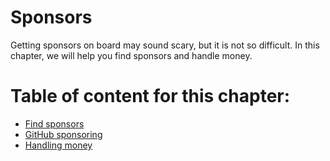 # Sponsors

Getting sponsors on board may sound scary, but it is not so difficult. In this chapter, we will help you find sponsors and handle money.

# Table of content for this chapter:

- [Find sponsors](./find_sponsors.md)
- [GitHub sponsoring](./github_sponsor.md)
- [Handling money](./handling_money.md)
